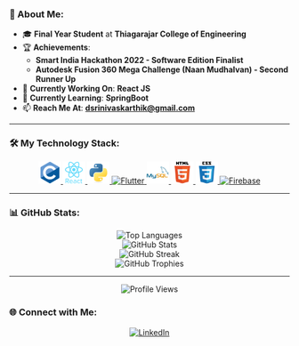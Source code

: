### 🏫 About Me:
- 🎓 **Final Year Student** at **Thiagarajar College of Engineering**
- 🏆 **Achievements**:
  - **Smart India Hackathon 2022 - Software Edition Finalist**  
  - **Autodesk Fusion 360 Mega Challenge (Naan Mudhalvan) - Second Runner Up**
- 🔭 **Currently Working On**: **React JS**  
- 🌱 **Currently Learning**: **SpringBoot**  
- 📫 **Reach Me At**: [**dsrinivaskarthik@gmail.com**](mailto:dsrinivaskarthik@gmail.com)

---

### 🛠️ My Technology Stack:
<p align="center">
  <a href="https://www.cprogramming.com/" target="_blank" rel="noreferrer">
    <img src="https://raw.githubusercontent.com/devicons/devicon/master/icons/c/c-original.svg" alt="C" width="40" height="40" />
  </a>
  <a href="https://reactjs.org/" target="_blank" rel="noreferrer">
    <img src="https://raw.githubusercontent.com/devicons/devicon/master/icons/react/react-original-wordmark.svg" alt="ReactJS" width="40" height="40" />
  </a>
  <a href="https://www.python.org" target="_blank" rel="noreferrer">
    <img src="https://raw.githubusercontent.com/devicons/devicon/master/icons/python/python-original.svg" alt="Python" width="40" height="40" />
  </a>
  <a href="https://flutter.dev" target="_blank" rel="noreferrer">
    <img src="https://www.vectorlogo.zone/logos/flutterio/flutterio-icon.svg" alt="Flutter" width="40" height="40" />
  </a>
  <a href="https://www.mysql.com/" target="_blank" rel="noreferrer">
    <img src="https://raw.githubusercontent.com/devicons/devicon/master/icons/mysql/mysql-original-wordmark.svg" alt="MySQL" width="40" height="40" />
  </a>
  <a href="https://www.w3.org/html/" target="_blank" rel="noreferrer">
    <img src="https://raw.githubusercontent.com/devicons/devicon/master/icons/html5/html5-original-wordmark.svg" alt="HTML5" width="40" height="40" />
  </a>
  <a href="https://www.w3schools.com/css/" target="_blank" rel="noreferrer">
    <img src="https://raw.githubusercontent.com/devicons/devicon/master/icons/css3/css3-original-wordmark.svg" alt="CSS3" width="40" height="40" />
  </a>
  <a href="https://firebase.google.com/" target="_blank" rel="noreferrer">
    <img src="https://www.vectorlogo.zone/logos/firebase/firebase-icon.svg" alt="Firebase" width="40" height="40" />
  </a>
</p>

---

### 📊 GitHub Stats:
<p align="center">
  <img src="https://github-readme-stats.vercel.app/api/top-langs?username=dsrinivaskarthik&theme=radical&show_icons=true&locale=en&layout=compact" alt="Top Languages">
  <br/>
  <img src="https://github-readme-stats.vercel.app/api?username=dsrinivaskarthik&theme=radical&show_icons=true&locale=en" alt="GitHub Stats">
  <br/>
  <img src="https://github-readme-streak-stats.herokuapp.com/?user=dsrinivaskarthik&theme=radical" alt="GitHub Streak">
  <br/>
  <img src="https://github-profile-trophy.vercel.app/?username=dsrinivaskarthik&theme=radical&margin-w=15&row=2&column=3" alt="GitHub Trophies">
</p>

---
<p align="center">
  <img src="https://komarev.com/ghpvc/?username=dsrinivaskarthik&label=Profile%20Views&color=brightgreen&style=flat" alt="Profile Views" />
</p>

### 🌐 Connect with Me:
<p align="center">
  <a href="https://linkedin.com/in/dsrinivaskarthik" target="blank">
    <img align="center" src="https://raw.githubusercontent.com/rahuldkjain/github-profile-readme-generator/master/src/images/icons/Social/linked-in-alt.svg" alt="LinkedIn" height="40" width="40" />
  </a>
</p>
